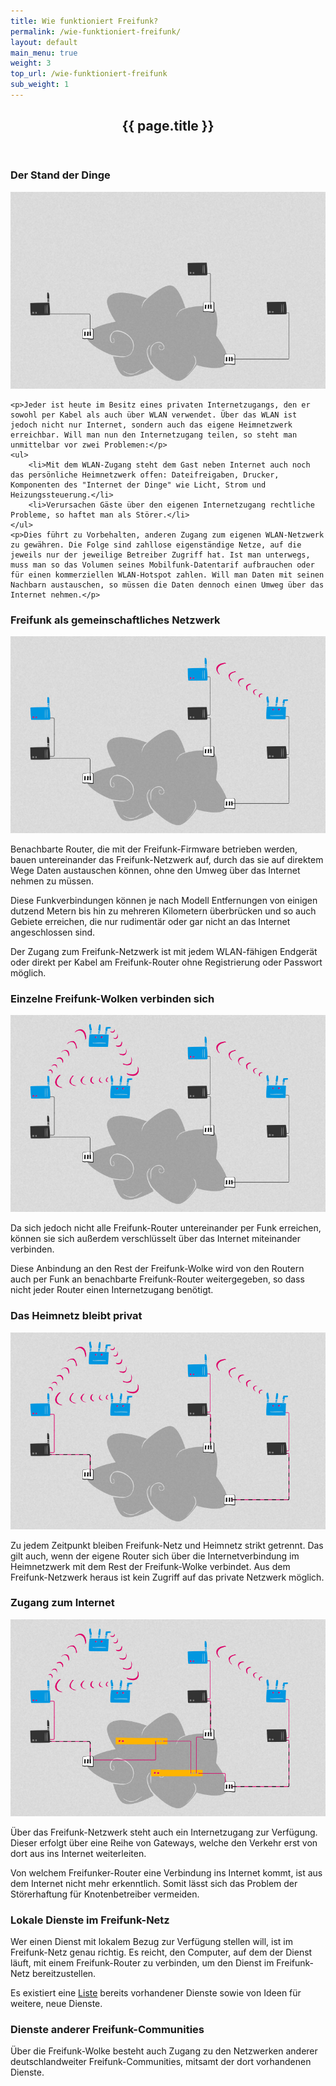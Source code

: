 ```yaml
---
title: Wie funktioniert Freifunk?
permalink: /wie-funktioniert-freifunk/
layout: default
main_menu: true
weight: 3
top_url: /wie-funktioniert-freifunk
sub_weight: 1
---
```


<header>
	<h2 class="post-title">{{ page.title }}</h2>
</header>
<section class="box">
	<h3>Der Stand der Dinge</h3>
	<img src="/images/network_1.jpg" class="half-width" />
	
	<p>Jeder ist heute im Besitz eines privaten Internetzugangs, den er sowohl per Kabel als auch über WLAN verwendet. Über das WLAN ist jedoch nicht nur Internet, sondern auch das eigene Heimnetzwerk erreichbar. Will man nun den Internetzugang teilen, so steht man unmittelbar vor zwei Problemen:</p>
	<ul>
		<li>Mit dem WLAN-Zugang steht dem Gast neben Internet auch noch das persönliche Heimnetzwerk offen: Dateifreigaben, Drucker, Komponenten des "Internet der Dinge" wie Licht, Strom und Heizungssteuerung.</li>
		<li>Verursachen Gäste über den eigenen Internetzugang rechtliche Probleme, so haftet man als Störer.</li>
	</ul>
	<p>Dies führt zu Vorbehalten, anderen Zugang zum eigenen WLAN-Netzwerk zu gewähren. Die Folge sind zahllose eigenständige Netze, auf die jeweils nur der jeweilige Betreiber Zugriff hat. Ist man unterwegs, muss man so das Volumen seines Mobilfunk-Datentarif aufbrauchen oder für einen kommerziellen WLAN-Hotspot zahlen. Will man Daten mit seinen Nachbarn austauschen, so müssen die Daten dennoch einen Umweg über das Internet nehmen.</p>
</section>

<section class="box">
	<h3>Freifunk als gemeinschaftliches Netzwerk</h3>
	<img src="/images/network_2.jpg" class="half-width" />
	<p>Benachbarte Router, die mit der Freifunk-Firmware betrieben werden, bauen untereinander das Freifunk-Netzwerk auf, durch das sie auf direktem Wege Daten austauschen können, ohne den Umweg über das Internet nehmen zu müssen.</p>
	<p>Diese Funkverbindungen können je nach Modell Entfernungen von einigen dutzend Metern bis hin zu mehreren Kilometern überbrücken und so auch Gebiete erreichen, die nur rudimentär oder gar nicht an das Internet angeschlossen sind.</p>
	<p>Der Zugang zum Freifunk-Netzwerk ist mit jedem WLAN-fähigen Endgerät oder direkt per Kabel am Freifunk-Router ohne Registrierung oder Passwort möglich.</p>
</section>

<section class="box">
	<h3>Einzelne Freifunk-Wolken verbinden sich</h3>
	<img src="/images/network_3.jpg" class="half-width" />
	<p>Da sich jedoch nicht alle Freifunk-Router untereinander per Funk erreichen, können sie sich außerdem verschlüsselt über das Internet miteinander verbinden.</p>
	<p>Diese Anbindung an den Rest der Freifunk-Wolke wird von den Routern auch per Funk an benachbarte Freifunk-Router weitergegeben, so dass nicht jeder Router einen Internetzugang benötigt.</p>
</section>
<section class="box">
	<h3>Das Heimnetz bleibt privat</h3>
	<img src="/images/network_4.jpg" class="half-width" />
	<p>Zu jedem Zeitpunkt bleiben Freifunk-Netz und Heimnetz strikt getrennt. Das gilt auch, wenn der eigene Router sich über die Internetverbindung im Heimnetzwerk mit dem Rest der Freifunk-Wolke verbindet. Aus dem Freifunk-Netzwerk heraus ist kein Zugriff auf das private Netzwerk möglich.</p>
</section>

<section class="box">
	<h3>Zugang zum Internet</h3>
	<img src="/images/network_5.jpg" class="half-width" />
	<p>Über das Freifunk-Netzwerk steht auch ein Internetzugang zur Verfügung. Dieser erfolgt über eine Reihe von Gateways, welche den Verkehr erst von dort aus ins Internet weiterleiten.</p>
	<p>Von welchem Freifunker-Router eine Verbindung ins Internet kommt, ist aus dem Internet nicht mehr erkenntlich. Somit lässt sich das Problem der Störerhaftung für Knotenbetreiber vermeiden.</p>
</section>

<section class="box">
	<h3>Lokale Dienste im Freifunk-Netz</h3>
	<p>Wer einen Dienst mit lokalem Bezug zur Verfügung stellen will, ist im Freifunk-Netz genau richtig. Es reicht, den Computer, auf dem der Dienst läuft, mit einem Freifunk-Router zu verbinden, um den Dienst im Freifunk-Netz bereitzustellen.</p>
	<p>Es existiert eine <a href="/lokale-dienste/">Liste</a> bereits vorhandener Dienste sowie von Ideen für weitere, neue Dienste.</p>
</section>

<section class="box ">
	<h3>Dienste anderer Freifunk-Communities</h3>
	<p>Über die Freifunk-Wolke besteht auch Zugang zu den Netzwerken anderer deutschlandweiter Freifunk-Communities, mitsamt der dort vorhandenen Dienste.</p>
</section>

